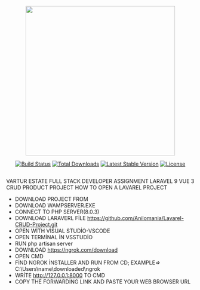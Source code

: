 <p align="center"><a href="https://laravel.com" target="_blank"><img src="https://raw.githubusercontent.com/laravel/art/master/logo-lockup/5%20SVG/2%20CMYK/1%20Full%20Color/laravel-logolockup-cmyk-red.svg" width="400"></a></p>

<p align="center">
<a href="https://travis-ci.org/laravel/framework"><img src="https://travis-ci.org/laravel/framework.svg" alt="Build Status"></a>
<a href="https://packagist.org/packages/laravel/framework"><img src="https://img.shields.io/packagist/dt/laravel/framework" alt="Total Downloads"></a>
<a href="https://packagist.org/packages/laravel/framework"><img src="https://img.shields.io/packagist/v/laravel/framework" alt="Latest Stable Version"></a>
<a href="https://packagist.org/packages/laravel/framework"><img src="https://img.shields.io/packagist/l/laravel/framework" alt="License"></a>
</p>

## 
VARTUR ESTATE FULL STACK DEVELOPER ASSIGNMENT
LARAVEL 9 VUE 3 CRUD PRODUCT PROJECT
HOW TO OPEN A LAVAREL PROJECT 


* DOWNLOAD PROJECT FROM 
* DOWNLOAD WAMPSERVER.EXE
* CONNECT TO PHP SERVER(8.0.3)
* DOWNLOAD LARAVERL FİLE https://github.com/Anilomania/Lavarel-CRUD-Project.git
* OPEN WİTH VİSUAL STUDİO-VSCODE
* OPEN TERMİNAL İN VSSTUDİO
* RUN php artisan server
* DOWNLOAD https://ngrok.com/download
* OPEN CMD
* FİND NGROK İNSTALLER AND RUN FROM CD; EXAMPLE=> C:\Users\name\downloaded\ngrok
* WRİTE http://127.0.0.1:8000 TO CMD
* COPY THE FORWARDİNG LINK AND PASTE YOUR WEB BROWSER URL
